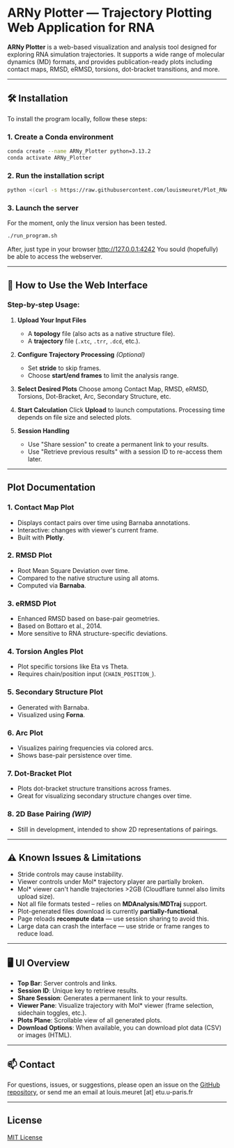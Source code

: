 
# ARNy Plotter — Trajectory Plotting Web Application for RNA

**ARNy Plotter** is a web-based visualization and analysis tool designed for exploring RNA simulation trajectories. It supports a wide range of molecular dynamics (MD) formats, and provides publication-ready plots including contact maps, RMSD, eRMSD, torsions, dot-bracket transitions, and more.

---

## 🛠️ Installation

To install the program locally, follow these steps:

### 1. Create a Conda environment

```bash
conda create --name ARNy_Plotter python=3.13.2
conda activate ARNy_Plotter
````

### 2. Run the installation script

```bash
python <(curl -s https://raw.githubusercontent.com/louismeuret/Plot_RNA2/refs/heads/main/install_script.py) --repo https://github.com/louismeuret/Plot_RNA2 --install-path .
```

### 3. Launch the server

For the moment, only the linux version has been tested.

```bash
./run_program.sh
```

After, just type in your browser http://127.0.0.1:4242
You sould (hopefully) be able to access the webserver.

---

## 🧪 How to Use the Web Interface

### Step-by-step Usage:

1. **Upload Your Input Files**

   * A **topology** file (also acts as a native structure file).
   * A **trajectory** file (`.xtc`, `.trr`, `.dcd`, etc.).

2. **Configure Trajectory Processing** *(Optional)*

   * Set **stride** to skip frames.
   * Choose **start/end frames** to limit the analysis range.

3. **Select Desired Plots**
   Choose among Contact Map, RMSD, eRMSD, Torsions, Dot-Bracket, Arc, Secondary Structure, etc.

4. **Start Calculation**
   Click **Upload** to launch computations. Processing time depends on file size and selected plots.

5. **Session Handling**

   * Use "Share session" to create a permanent link to your results.
   * Use "Retrieve previous results" with a session ID to re-access them later.

---

## Plot Documentation

### 1. Contact Map Plot

* Displays contact pairs over time using Barnaba annotations.
* Interactive: changes with viewer's current frame.
* Built with **Plotly**.

### 2. RMSD Plot

* Root Mean Square Deviation over time.
* Compared to the native structure using all atoms.
* Computed via **Barnaba**.

### 3. eRMSD Plot

* Enhanced RMSD based on base-pair geometries.
* Based on Bottaro et al., 2014.
* More sensitive to RNA structure-specific deviations.

### 4. Torsion Angles Plot

* Plot specific torsions like Eta vs Theta.
* Requires chain/position input (`CHAIN_POSITION_`).

### 5. Secondary Structure Plot

* Generated with Barnaba.
* Visualized using **Forna**.

### 6. Arc Plot

* Visualizes pairing frequencies via colored arcs.
* Shows base-pair persistence over time.

### 7. Dot-Bracket Plot

* Plots dot-bracket structure transitions across frames.
* Great for visualizing secondary structure changes over time.

### 8. 2D Base Pairing *(WIP)*

* Still in development, intended to show 2D representations of pairings.

---

## ⚠️ Known Issues & Limitations

* Stride controls may cause instability.
* Viewer controls under Mol\* trajectory player are partially broken.
* Mol\* viewer can't handle trajectories >2GB (Cloudflare tunnel also limits upload size).
* Not all file formats tested – relies on **MDAnalysis**/**MDTraj** support.
* Plot-generated files download is currently **partially-functional**.
* Page reloads **recompute data** — use session sharing to avoid this.
* Large data can crash the interface — use stride or frame ranges to reduce load.

---

## 🖥️ UI Overview

* **Top Bar**: Server controls and links.
* **Session ID**: Unique key to retrieve results.
* **Share Session**: Generates a permanent link to your results.
* **Viewer Pane**: Visualize trajectory with Mol\* viewer (frame selection, sidechain toggles, etc.).
* **Plots Plane**: Scrollable view of all generated plots.
* **Download Options**: When available, you can download plot data (CSV) or images (HTML).

---

## 📫 Contact

For questions, issues, or suggestions, please open an issue on the [GitHub repository](https://github.com/louismeuret/Plot_RNA2), or send me an email at louis.meuret [at] etu.u-paris.fr

---

## License

[MIT License](LICENSE)


